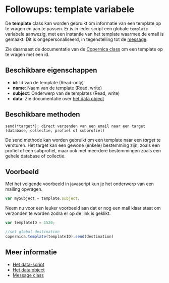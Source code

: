 # Followups: template variabele

De **template** class kan worden gebruikt om informatie van een template op te vragen en aan te passen. 
Er is in ieder script een globale `template` variabele aanwezig, met een instantie van het template 
waarmee de email is gemaakt. Dit is ongepersonaliseerd, in tegenstelling tot de [message](./followups-scripting-message).

Zie daarnaast de documentatie van de [Copernica class](./followups-scripting-message) om een template op te vragen met een id.


## Beschikbare eigenschappen

* **id**: Id van de template (Read-only)
* **name**: Naam van de template (Read, write)
* **subject**: Onderwerp van de templates (Read, write)
* **data**: Zie documentatie over [het data object](./followups-scripting-data)


## Beschikbare methoden

`send(*target*): direct verzenden van een email naar een target (database, collectie, profiel of subprofiel)`

De send methode kan worden gebruikt om een template naar een *target* te versturen. 
Het target kan een gewone (enkele) bestemming zijn, zoals een profiel of een subprofiel, 
maar ook met meerdere bestemmingen zoals een gehele database of collectie. 


## Voorbeeld

Met het volgende voorbeeld in javascript kun je het onderwerp van een mailing opvragen.

```javascript
var mySubject = template.subject;
```

Neem nu voor een leuker voorbeeld aan dat er nog een mail klaar staat om verzonden te worden
zodra er op de link is geklikt.

```javascript
var templateID = 1520;

//set global destination
copernica.template(templateID).send(destination)
```


## Meer informatie
* [Het data-script](./followups-scripting)
* [Het data object](./followups-scripting-data)
* [Message class](./followups-scripting-message)